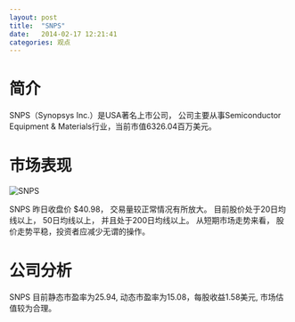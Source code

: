 ```yaml
---
layout: post
title:  "SNPS"
date:   2014-02-17 12:21:41
categories: 观点
---
```


# 简介
SNPS（Synopsys Inc.）是USA著名上市公司，
公司主要从事Semiconductor Equipment & Materials行业，当前市值6326.04百万美元。

# 市场表现

![SNPS](http://finviz.com/chart.ashx?t=SNPS&ty=c&ta=1&p=d&s=l)

SNPS 昨日收盘价 $40.98，
交易量较正常情况有所放大。
目前股价处于20日均线以上，
50日均线以上，
并且处于200日均线以上。
从短期市场走势来看，
股价走势平稳，投资者应减少无谓的操作。

# 公司分析
SNPS 目前静态市盈率为25.94, 动态市盈率为15.08，每股收益1.58美元,
市场估值较为合理。
